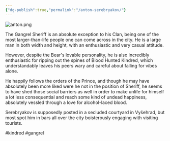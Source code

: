 ```yaml
---
{"dg-publish":true,"permalink":"/anton-serebryakov/"}
---
```


![anton.png](/img/user/anton.png)

The Gangrel Sheriff is an absolute exception to his Clan, being one of the most larger-than-life people one can come across in the city. He is a large man in both width and height, with an enthusiastic and very casual attitude.

However, despite the Bear's lovable personality, he is also incredibly enthusiastic for ripping out the spines of Blood Hunted Kindred, which understandably leaves his peers wary and careful about falling for vibes alone.

He happily follows the orders of the Prince, and though he may have absolutely been more liked were he not in the position of Sheriff, he seems to have shed those social barriers as well in order to make unlife for himself a lot less consequential and reach some kind of undead happiness, absolutely vessled through a love for alcohol-laced blood.

Serebryakov is supposedly posted in a secluded courtyard in Vyšehrad, but most spot him in bars all over the city boisterously engaging with visiting tourists.

#kindred #gangrel 